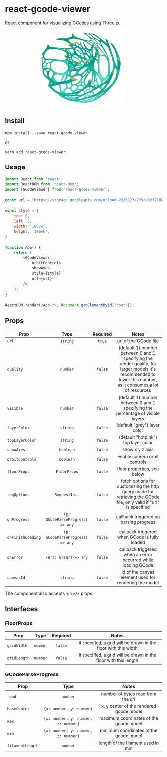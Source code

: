 # react-gcode-viewer

React component for visualizing GCodes using Three.js.

<p align="center">
    <img src="docs/demo.gif">
</p>

## Install

```shell
npm install --save react-gcode-viewer
```
or
```shell
yarn add react-gcode-viewer
```

## Usage

```js
import React from 'react';
import ReactDOM from 'react-dom';
import {GCodeViewer} from "react-gcode-viewer";

const url = "https://storage.googleapis.com/ucloud-v3/6127a7f9aa32f718b8c1ab4f.gcode"

const style = {
    top: 0,
    left: 0,
    width: '100vw',
    height: '100vh',
}

function App() {
    return (
        <GCodeViewer
            orbitControls
            showAxes
            style={style}
            url={url}
        />
    );
}

ReactDOM.render(<App />, document.getElementById('root'));
```

## Props

| Prop                       | Type                       | Required     | Notes                                                                                                                                                                                       |
| ----------------------     | :------------------------: | :----------: | :----------------------------------------------------------:                                                                                                                                |
| `url`                      | `string`                   | `true`       | url of the GCode file |
| `quality`                  | `number`                   | `false`      | (default 1) number between 0 and 1 specifying the render quality, for larger models it's recommended to lower this number, as it consumes a lot of resources |
| `visible`                  | `number`                   | `false`      | (default 1) number between 0 and 1 specifying the percentage of visible layers |
| `layerColor`               | `string`                   | `false`      | (default "grey") layer color |
| `topLayerColor`            | `string`                   | `false`      | (default "hotpink") top layer color |
| `showAxes`                 | `boolean`                  | `false`      | show x y z axis |
| `orbitControls`            | `boolean`                  | `false`      | enable camera orbit controls|
| `floorProps`               | `FloorProps`               | `false`      | floor properties, see below |
| `reqOptions`               | `RequestInit`              | `false`      | fetch options for customizing the http query made for retrieving the GCode file, only valid if "url" is specified |
| `onProgress`               | `(p: GCodeParseProgress) => any` | `false`| callback triggered on parsing progress |
| `onFinishLoading`          | `(p: GCodeParseProgress) => any` | `false`| callback triggered when GCode is fully loaded |
| `onError`                  | `(err: Error) => any`      | `false`      | callback triggered when an error occurred while loading GCode|
| `canvasId`                 | `string`                   | `false`      | id of the canvas element used for rendering the model |

The component also accepts ```<div/>``` props

## Interfaces

### FloorProps
| Prop                       | Type                       | Required     | Notes                                                                                                                                                                                       |
| ----------------------     | :------------------------: | :----------: | :----------------------------------------------------------:                                                                                                                                |
| `gridWidth`                | `number`                   | `false`      | if specified, a grid will be drawn in the floor with this width |
| `gridLength`               | `number`                   | `false`      | if specified, a grid will be drawn in the floor with this length |

### GCodeParseProgress
| Prop                       | Type                       | Notes                                                                                                                                                                                       |
| ----------------------     | :------------------------: | :----------------------------------------------------------:                                                                                                                                |
| `read`                     | `number`                   | number of bytes read from the url |
| `baseCenter`               | `{x: number, y: number}`   | x, y center of the rendered gcode model |
| `max`                      | `{x: number, y: number, z: number}` | maximum coordinates of the gcode model |
| `min`                      | `{x: number, y: number, z: number}` | minimum coordinates of the gcode model |
| `filamentLength`           | `number`                   | length of the filament used in mm |
